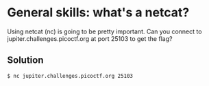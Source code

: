 # General skills: what's a netcat?
Using netcat (nc) is going to be pretty important. Can you connect to jupiter.challenges.picoctf.org at port 25103 to get the flag?

## Solution
```bash
$ nc jupiter.challenges.picoctf.org 25103
```